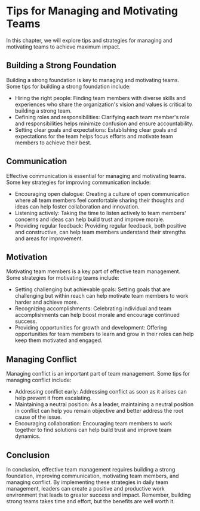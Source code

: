 Tips for Managing and Motivating Teams
========================================================================

In this chapter, we will explore tips and strategies for managing and motivating teams to achieve maximum impact.

Building a Strong Foundation
----------------------------

Building a strong foundation is key to managing and motivating teams. Some tips for building a strong foundation include:

* Hiring the right people: Finding team members with diverse skills and experiences who share the organization's vision and values is critical to building a strong team.
* Defining roles and responsibilities: Clarifying each team member's role and responsibilities helps minimize confusion and ensure accountability.
* Setting clear goals and expectations: Establishing clear goals and expectations for the team helps focus efforts and motivate team members to achieve their best.

Communication
-------------

Effective communication is essential for managing and motivating teams. Some key strategies for improving communication include:

* Encouraging open dialogue: Creating a culture of open communication where all team members feel comfortable sharing their thoughts and ideas can help foster collaboration and innovation.
* Listening actively: Taking the time to listen actively to team members' concerns and ideas can help build trust and improve morale.
* Providing regular feedback: Providing regular feedback, both positive and constructive, can help team members understand their strengths and areas for improvement.

Motivation
----------

Motivating team members is a key part of effective team management. Some strategies for motivating teams include:

* Setting challenging but achievable goals: Setting goals that are challenging but within reach can help motivate team members to work harder and achieve more.
* Recognizing accomplishments: Celebrating individual and team accomplishments can help boost morale and encourage continued success.
* Providing opportunities for growth and development: Offering opportunities for team members to learn and grow in their roles can help keep them motivated and engaged.

Managing Conflict
-----------------

Managing conflict is an important part of team management. Some tips for managing conflict include:

* Addressing conflict early: Addressing conflict as soon as it arises can help prevent it from escalating.
* Maintaining a neutral position: As a leader, maintaining a neutral position in conflict can help you remain objective and better address the root cause of the issue.
* Encouraging collaboration: Encouraging team members to work together to find solutions can help build trust and improve team dynamics.

Conclusion
----------

In conclusion, effective team management requires building a strong foundation, improving communication, motivating team members, and managing conflict. By implementing these strategies in daily team management, leaders can create a positive and productive work environment that leads to greater success and impact. Remember, building strong teams takes time and effort, but the benefits are well worth it.
